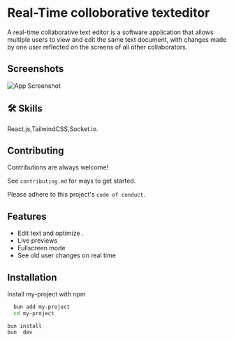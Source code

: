 
# Real-Time colloborative texteditor

A real-time collaborative text editor is a software application that allows multiple users to  view and edit the same text document, with changes made by one user  reflected on the screens of all other collaborators.



## Screenshots

![App Screenshot](https://cdn.dribbble.com/users/43655/screenshots/1861955/home_6.png?compress=1&resize=600x300)


## 🛠 Skills
React.js,TailwindCSS,Socket.io.


## Contributing

Contributions are always welcome!

See `contributing.md` for ways to get started.

Please adhere to this project's `code of conduct`.


## Features

- Edit text and optimize .
- Live previews
- Fullscreen mode
- See old user changes on real time


## Installation

Install my-project with npm

```bash
  bun add my-project
  cd my-project
```
    
    bun install
    bun  dev
    
